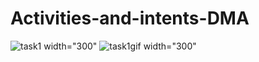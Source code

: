 # Activities-and-intents-DMA
![task1](https://user-images.githubusercontent.com/78063970/111587015-bf354080-87e9-11eb-9516-1f5e429d6902.png) width="300"
![task1gif](https://user-images.githubusercontent.com/78063970/111587031-c3f9f480-87e9-11eb-9d2f-a4f3f950680e.gif) width="300"
